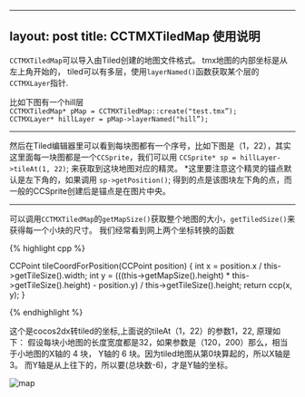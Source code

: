 --------
layout: post
title: CCTMXTiledMap 使用说明
------


`CCTMXTiledMap`可以导入由Tiled创建的地图文件格式。 tmx地图的内部坐标是从左上角开始的， tiled可以有多层，使用`layerNamed()`函数获取某个层的`CCTMXLayer`指针.

比如下图有一个hill层 </br>
`CCTMXTiledMap* pMap = CCTMXTiledMap::create("test.tmx”);` </br>
`CCTMXLayer* hillLayer = pMap->layerNamed("hill”);`

------

然后在Tiled编辑器里可以看到每块图都有一个序号，比如下图是（1，22），其实这里面每一块图都是一个`CCSprite`，我们可以用 `CCSprite* sp = hillLayer->tileAt(1, 22)`; 来获取到这块地图对应的精灵。 *这里要注意这个精灵的锚点默认是左下角的，如果调用 `sp->getPosition()`; 得到的点是该图块左下角的点，而一般的CCSprite创建后是锚点是在图片中央。

-----

可以调用`CCTMXTiledMap`的`getMapSize()`获取整个地图的大小，`getTiledSize()`来获得每一个小块的尺寸。
我们经常看到网上两个坐标转换的函数


{% highlight cpp %}

CCPoint tileCoordForPosition(CCPoint position)
{ 
	int x = position.x / this->getTileSize().width; 
	int y = (((this->getMapSize().height) * this->getTileSize().height) - position.y) / this->getTileSize().height; 
	return ccp(x, y); 
}

{% endhighlight %}


这个是cocos2dx转tiled的坐标,上面说的tileAt（1，22）的参数1，22, 原理如下： 假设每块小地图的长度宽度都是32，如果参数是（120，200）那么，相当于小地图的X轴的 4 块， Y轴的 6 块。因为tiled地图从第0块算起的，所以X轴是3。 而Y轴是从上往下的，所以要(总块数-6)，才是Y轴的坐标。

![map]({{site:url}}/images/tiledmap.png)



